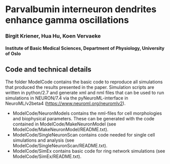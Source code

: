 # Parvalbumin interneuron dendrites enhance gamma oscillations
### Birgit Kriener, Hua Hu, Koen Vervaeke
#### Institute of Basic Medical Sciences, Department of Physiology, University of Oslo

## Code and technical details

The folder ModelCode contains the basic code to reproduce all simulations that produced the results presented in the paper.
Simulation scripts are written in python/2.7 and generate xml and nml files that can be used to run simulations in NEURON/7.4 via the pyNeuroML-interface in NeuroML/v2beta4 (https://www.neuroml.org/neuromlv2).

* ModelCode/NeuronModels contains the nml-files for cell morphologies and biophysical parameters. These can be generated with the code contained in ModelCode/MakeNeuronModel (see ModelCode/MakeNeuronModel/README.txt).
* ModelCode/SingleNeuronScan contains code needed for single cell simulations and analysis (see ModelCode/SingleNeuronScan/README.txt).
* ModelCode/SimEx contains basic code for ring network simulations (see ModelCode/SimEx/README.txt).
